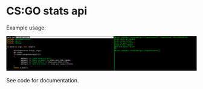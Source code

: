 # CS:GO stats api

Example usage:


![alt tag](https://github.com/daniel-jones/csgostats_api/blob/master/example.jpg)


See code for documentation.
